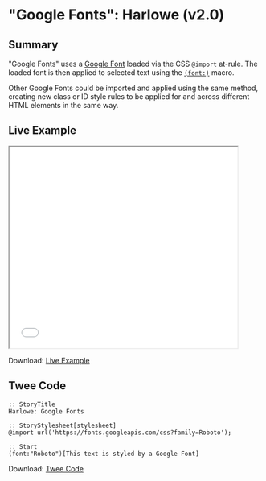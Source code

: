 # "Google Fonts": Harlowe (v2.0)

## Summary

"Google Fonts" uses a [Google Font](https://fonts.google.com/) loaded via the CSS ```@import``` at-rule. The loaded font is then applied to selected text using the [`(font:)`](https://twine2.neocities.org/#macro_font) macro.

Other Google Fonts could be imported and applied using the same method, creating new class or ID style rules to be applied for and across different HTML elements in the same way.

## Live Example

<section>
<iframe src="harlowe_googlefonts_example.html" height=400 width=90%></iframe>


Download: <a href="harlowe_googlefonts_example.html" target="_blank">Live Example</a>
</section>

## Twee Code

```
:: StoryTitle
Harlowe: Google Fonts

:: StoryStylesheet[stylesheet]
@import url('https://fonts.googleapis.com/css?family=Roboto');

:: Start
(font:"Roboto")[This text is styled by a Google Font]

```
Download: <a href="harlowe_googlefonts_twee.txt" target="_blank">Twee Code</a>
